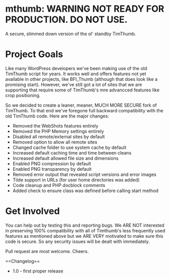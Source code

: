 mthumb: WARNING NOT READY FOR PRODUCTION. DO NOT USE.
======

A secure, slimmed down version of the ol' standby TimThumb. 

Project Goals
=======

Like many WordPress developers we've been making use of the old TimThumb script for years. It works well and offers features not yet available in other projects, like BFI_Thumb (although that does look like a promising start). However, we've still got a lot of sites that we are supporting that require some of TimThumb's mre advancced features like crop positioning. 
 
 So we decided to create a leaner, meaner, MUCH MORE SECURE fork of TimThumb. To that end we've foregone full backward compatibility with the old TimThumb code. Here are the major changes:

* Removed the WebShots features entirely
* Removed the PHP Memory settings entirely
* Disabled all remote/external sites by default
* Removed option to allow all remote sites
* Changed cache folder to use system cache by default
* Increased default caching time and time between cleans
* Increased default allowed file size and dimensions
* Enabled PNG compression by default
* Enabled PNG transparency by default
* Removed error output that revealed script versions and error images
* Tilde support in URLs (for user home directories was added)
* Code cleanup and PHP docblock comments 
* Added check to ensure class was defined before calling start method

Get Involved
========
You can help out by testing this and reporting bugs. We ARE NOT interested in preserving 100% compatibility with all of Timthumb's less frequently used features as mentioned above but we ARE VERY motivated to make sure this code is secure. So any security issues will be dealt with immediately. 

Pull request are most welcome. Cheers.

==Changelog==

* 1.0 - first proper release
